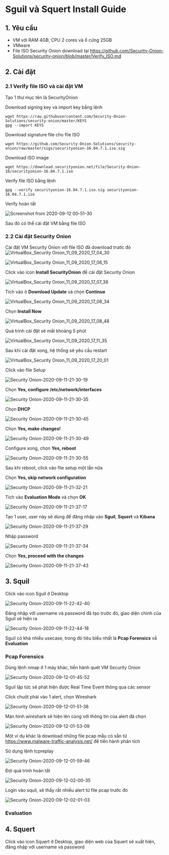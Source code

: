 # Sguil và Squert Install Guide

## 1. Yêu cầu 
  + VM với RAM 4GB, CPU 2 cores và ổ cứng 25GB
  + VMware
  + File ISO Security Onion download tại https://github.com/Security-Onion-Solutions/security-onion/blob/master/Verify_ISO.md
  
## 2. Cài đặt

### 2.1 Verify file ISO và cài đặt VM

Tạo 1 thư mục tên là SecurityOnion

Download signing key và import key bằng lệnh 
```
wget https://raw.githubusercontent.com/Security-Onion-Solutions/security-onion/master/KEYS
gpg --import KEYS
```
Download signature file cho file ISO
```
wget https://github.com/Security-Onion-Solutions/security-onion/raw/master/sigs/securityonion-16.04.7.1.iso.sig
```

Download ISO image
```
wget https://download.securityonion.net/file/Security-Onion-16/securityonion-16.04.7.1.iso
```

Verify file ISO bằng lệnh
```
gpg --verify securityonion-16.04.7.1.iso.sig securityonion-16.04.7.1.iso
```

Verify hoàn tất

![Screenshot from 2020-09-12 00-51-30](https://user-images.githubusercontent.com/32956424/92957088-3207dc80-f492-11ea-99b2-36675858948a.png)

Sau đó có thể cài đặt VM bằng file ISO

### 2.2 Cài đặt Security Onion

Cài đặt VM Security Onion với file ISO đã download trước đó
![VirtualBox_Security Onion_11_09_2020_17_04_30](https://user-images.githubusercontent.com/32956424/92940454-5905e480-f479-11ea-9092-baf6a184c73a.png)

![VirtualBox_Security Onion_11_09_2020_17_06_15](https://user-images.githubusercontent.com/32956424/92940541-73d85900-f479-11ea-85bb-b2a7c90690b7.png)

Click vào icon **Install SecurityOnion** để cài đặt Security Onion

![VirtualBox_Security Onion_11_09_2020_17_07_36](https://user-images.githubusercontent.com/32956424/92940763-b39f4080-f479-11ea-8b76-ec5c08ff3ede.png)

Tích vào ô **Download Update** và chọn **Continue**

![VirtualBox_Security Onion_11_09_2020_17_08_34](https://user-images.githubusercontent.com/32956424/92941230-51930b00-f47a-11ea-920c-e5db61ccde1d.png)

Chọn **Install Now**

![VirtualBox_Security Onion_11_09_2020_17_08_48](https://user-images.githubusercontent.com/32956424/92940992-04169e00-f47a-11ea-816d-8907571deb74.png)

Quá trình cài đặt sẽ mất khoảng 5 phút

![VirtualBox_Security Onion_11_09_2020_17_11_35](https://user-images.githubusercontent.com/32956424/92941295-64a5db00-f47a-11ea-9f7b-2ec8aebfc65f.png)

Sau khi cài đặt xong, hệ thống sẽ yêu cầu restart

![VirtualBox_Security Onion_11_09_2020_17_20_01](https://user-images.githubusercontent.com/32956424/92941370-7ab39b80-f47a-11ea-8d8f-793fa0096291.png)

Click vào file Setup 

![Security Onion-2020-09-11-21-30-19](https://user-images.githubusercontent.com/32956424/92941436-9028c580-f47a-11ea-9b09-01af7985ffa1.png)

Chọn **Yes, configure /etc/network/interfaces**

![Security Onion-2020-09-11-21-30-35](https://user-images.githubusercontent.com/32956424/92941577-c36b5480-f47a-11ea-9eff-71d020ac5641.png)

Chọn **DHCP**

![Security Onion-2020-09-11-21-30-45](https://user-images.githubusercontent.com/32956424/92941640-da11ab80-f47a-11ea-8bd9-983ef4e1cbc0.png)

Chọn **Yes, make changes!**

![Security Onion-2020-09-11-21-30-49](https://user-images.githubusercontent.com/32956424/92941684-e5fd6d80-f47a-11ea-98f8-1b9f58579a76.png)

Configure xong, chọn **Yes, reboot**

![Security Onion-2020-09-11-21-30-55](https://user-images.githubusercontent.com/32956424/92941748-f7467a00-f47a-11ea-935b-559f149bf658.png)

Sau khi reboot, click vào file setup một lần nữa

Chọn **Yes, skip network configuration**

![Security Onion-2020-09-11-21-32-21](https://user-images.githubusercontent.com/32956424/92941872-1d6c1a00-f47b-11ea-83a5-d7b203b15e6e.png)

Tích vào **Evaluation Mode** và chọn **OK**

![Security Onion-2020-09-11-21-37-17](https://user-images.githubusercontent.com/32956424/92942010-442a5080-f47b-11ea-975e-4a5892788d9f.png)

Tạo 1 user, user này sẽ dùng để đăng nhập vào **Sguil**, **Squert** và **Kibana**

![Security Onion-2020-09-11-21-37-29](https://user-images.githubusercontent.com/32956424/92942123-67ed9680-f47b-11ea-81d5-df360b19f31e.png)

Nhập password

![Security Onion-2020-09-11-21-37-34](https://user-images.githubusercontent.com/32956424/92942172-73d95880-f47b-11ea-9150-c89318eed572.png)

Chọn **Yes, proceed with the changes**

![Security Onion-2020-09-11-21-37-43](https://user-images.githubusercontent.com/32956424/92942227-85226500-f47b-11ea-8c6d-8c0241526bac.png)


## 3. Squil

Click vào icon Sguil ở Desktop 

![Security Onion-2020-09-11-22-42-40](https://user-images.githubusercontent.com/32956424/92945893-20b5d480-f480-11ea-9688-214708405d3d.png)

Đăng nhập với username và password đã tạo trước đó, giao diện chính của Sguil sẽ hiện ra

![Security Onion-2020-09-11-22-44-18](https://user-images.githubusercontent.com/32956424/92946052-55c22700-f480-11ea-8e45-6b0372317996.png)

Sguil có khá nhiều usecase, trong đó tiêu biểu nhất là **Pcap Forensics** vầ **Evaluation**

### Pcap Forensics

Dùng lệnh nmap ở 1 máy khác, tiến hành quét VM Security Onion

![Security Onion-2020-09-12-01-45-52](https://user-images.githubusercontent.com/32956424/92961622-bf9afa80-f499-11ea-8bbd-d0edc7d1cfb6.png)

Sguil lập tức sẽ phát hiện được Real Time Event thông qua các sensor

Click chuột phải vào 1 alert, chọn Wireshark

![Security Onion-2020-09-12-01-51-38](https://user-images.githubusercontent.com/32956424/92962073-94fd7180-f49a-11ea-9642-f6c72bc2668d.png)

Màn hình wireshark sẽ hiện lên cùng với thông tin của alert đã chọn

![Security Onion-2020-09-12-01-53-09](https://user-images.githubusercontent.com/32956424/92962173-c8d89700-f49a-11ea-88e8-295b4ab6f403.png)

Một ví dụ khác là download những file pcap mẫu có sẵn từ https://www.malware-traffic-analysis.net/ để tiến hành phân tích

Sử dụng lệnh tcpreplay 

![Security Onion-2020-09-12-01-59-46](https://user-images.githubusercontent.com/32956424/92963048-0be73a00-f49c-11ea-8c6b-d11edc5112da.png)

Đợi quá trình hoàn tất 

![Security Onion-2020-09-12-02-00-35](https://user-images.githubusercontent.com/32956424/92963109-23bebe00-f49c-11ea-9a35-3c91e73dd309.png)

Login vào squil, sẽ thấy rất nhiều alert từ file pcap trước đó

![Security Onion-2020-09-12-02-01-03](https://user-images.githubusercontent.com/32956424/92963156-389b5180-f49c-11ea-9e43-e039fc4f731c.png)



### Evaluation





## 4. Squert

Click vào icon Squert ở Desktop, giao diện web của Squert sẽ xuất hiện, đăng nhập với username và password
